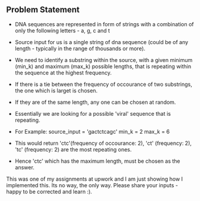 Problem Statement
-----------------

- DNA sequences are represented in form of strings with a combination of only the following letters - a, g, c and t
- Source input for us is a single string of dna sequence (could be of any length - typically in the range of thousands or more).
- We need to identify a substring within the source, with a given minimum (min_k) and maximum (max_k) possible lengths, that is repeating within the sequence at the highest frequency.
- If there is a tie between the frequency of occourance of two substrings, the one which is larget is chosen.
- If they are of the same length, any one can be chosen at random.
- Essentially we are looking for a possible 'viral' sequence that is repeating.

- For Example:
source_input = 'gactctcagc'
min_k = 2
max_k = 6

- This would return 'ctc'(frequency of occourance: 2), 'ct' (frequency: 2), 'tc' (frequency: 2) are the most repeating ones.
- Hence 'ctc' which has the maximum length, must be chosen as the answer.

This was one of my assignments at upwork and I am just showing how I implemented this.
Its no way, the only way. Please share your inputs - happy to be corrected and learn :).


